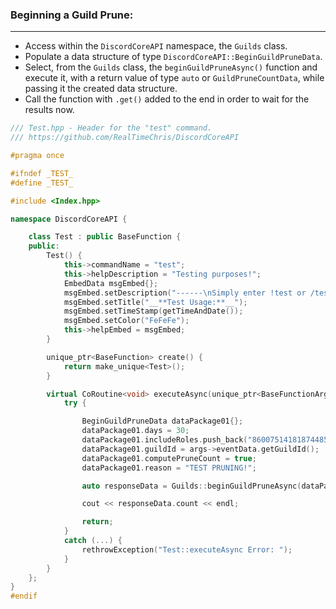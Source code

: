 ### **Beginning a Guild Prune:**
---
- Access within the `DiscordCoreAPI` namespace, the `Guilds` class.
- Populate a data structure of type `DiscordCoreAPI::BeginGuildPruneData`.
- Select, from the `Guilds` class, the `beginGuildPruneAsync()` function and execute it, with a return value of type `auto` or `GuildPruneCountData`, while passing it the created data structure.
- Call the function with `.get()` added to the end in order to wait for the results now.

```cpp
/// Test.hpp - Header for the "test" command.
/// https://github.com/RealTimeChris/DiscordCoreAPI

#pragma once

#ifndef _TEST_
#define _TEST_

#include <Index.hpp>

namespace DiscordCoreAPI {

	class Test : public BaseFunction {
	public:
		Test() {
			this->commandName = "test";
			this->helpDescription = "Testing purposes!";
			EmbedData msgEmbed{};
			msgEmbed.setDescription("------\nSimply enter !test or /test!\n------");
			msgEmbed.setTitle("__**Test Usage:**__");
			msgEmbed.setTimeStamp(getTimeAndDate());
			msgEmbed.setColor("FeFeFe");
			this->helpEmbed = msgEmbed;
		}

		unique_ptr<BaseFunction> create() {
			return make_unique<Test>();
		}

		virtual CoRoutine<void> executeAsync(unique_ptr<BaseFunctionArguments> args) {
			try {

				BeginGuildPruneData dataPackage01{};
				dataPackage01.days = 30;
				dataPackage01.includeRoles.push_back("860075141818744853");
				dataPackage01.guildId = args->eventData.getGuildId();
				dataPackage01.computePruneCount = true;
				dataPackage01.reason = "TEST PRUNING!";

				auto responseData = Guilds::beginGuildPruneAsync(dataPackage01).get();

				cout << responseData.count << endl;

				return;
			}
			catch (...) {
				rethrowException("Test::executeAsync Error: ");
			}
		}
	};
}
#endif

```

